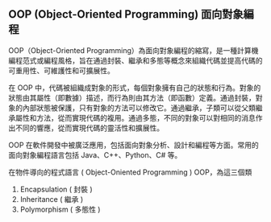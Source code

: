## OOP (Object-Oriented Programming) 面向對象編程

OOP（Object-Oriented Programming）為面向對象編程的縮寫，是一種計算機編程范式或編程風格，旨在通過封裝、繼承和多態等概念來組織代碼並提高代碼的可重用性、可維護性和可擴展性。   

在 OOP 中，代碼被組織成對象的形式，每個對象擁有自己的狀態和行為。對象的狀態由其屬性（即數據）描述，而行為則由其方法（即函數）定義。通過封裝，對象的內部狀態被保護，只有對象的方法可以修改它。通過繼承，子類可以從父類繼承屬性和方法，從而實現代碼的複用。通過多態，不同的對象可以對相同的消息作出不同的響應，從而實現代碼的靈活性和擴展性。   

OOP 在軟件開發中被廣泛應用，包括面向對象分析、設計和編程等方面。常用的面向對象編程語言包括 Java、C++、Python、C# 等。   


在物件導向的程式語言 ( Object-Oniented Programming ) OOP，為這三個類    

1. Encapsulation ( 封裝 )
2. Inheritance ( 繼承 )
3. Polymorphism ( 多態性 )